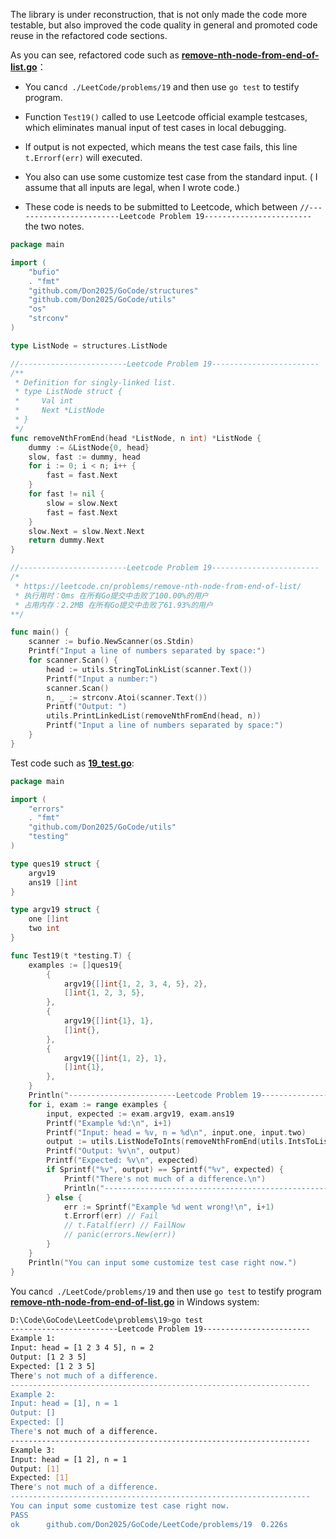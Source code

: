 The library is under reconstruction, that is not only made the code more testable, but also improved the code quality in general and promoted code reuse in the refactored code sections.

As you can see, refactored code such as [**remove-nth-node-from-end-of-list.go**](https://github.com/Don2025/GoCode/blob/master/LeetCode/problems/19/remove-nth-node-from-end-of-list.go)：

- You can`cd ./LeetCode/problems/19` and then use `go test` to testify program.
- Function `Test19()` called to use Leetcode official example testcases, which eliminates manual input of test cases in local debugging.

- If output is not expected, which means the test case fails, this line `t.Errorf(err)` will executed.
- You also can use some customize test case from the standard input. ( I assume that all inputs are legal, when I wrote code.)
- These code is needs to be submitted to Leetcode, which between `//------------------------Leetcode Problem 19------------------------` the two notes.

```go
package main

import (
	"bufio"
	. "fmt"
	"github.com/Don2025/GoCode/structures"
	"github.com/Don2025/GoCode/utils"
	"os"
	"strconv"
)

type ListNode = structures.ListNode

//------------------------Leetcode Problem 19------------------------
/**
 * Definition for singly-linked list.
 * type ListNode struct {
 *     Val int
 *     Next *ListNode
 * }
 */
func removeNthFromEnd(head *ListNode, n int) *ListNode {
	dummy := &ListNode{0, head}
	slow, fast := dummy, head
	for i := 0; i < n; i++ {
		fast = fast.Next
	}
	for fast != nil {
		slow = slow.Next
		fast = fast.Next
	}
	slow.Next = slow.Next.Next
	return dummy.Next
}

//------------------------Leetcode Problem 19------------------------
/*
 * https://leetcode.cn/problems/remove-nth-node-from-end-of-list/
 * 执行用时：0ms 在所有Go提交中击败了100.00%的用户
 * 占用内存：2.2MB 在所有Go提交中击败了61.93%的用户
**/

func main() {
	scanner := bufio.NewScanner(os.Stdin)
	Printf("Input a line of numbers separated by space:")
	for scanner.Scan() {
		head := utils.StringToLinkList(scanner.Text())
		Printf("Input a number:")
		scanner.Scan()
		n, _ := strconv.Atoi(scanner.Text())
		Printf("Output: ")
		utils.PrintLinkedList(removeNthFromEnd(head, n))
		Printf("Input a line of numbers separated by space:")
	}
}
```

Test code such as [**19_test.go**](https://github.com/Don2025/GoCode/blob/master/LeetCode/problems/19/19_test.go):

```go
package main

import (
	"errors"
	. "fmt"
	"github.com/Don2025/GoCode/utils"
	"testing"
)

type ques19 struct {
	argv19
	ans19 []int
}

type argv19 struct {
	one []int
	two int
}

func Test19(t *testing.T) {
	examples := []ques19{
		{
			argv19{[]int{1, 2, 3, 4, 5}, 2},
			[]int{1, 2, 3, 5},
		},
		{
			argv19{[]int{1}, 1},
			[]int{},
		},
		{
			argv19{[]int{1, 2}, 1},
			[]int{1},
		},
	}
	Println("------------------------Leetcode Problem 19------------------------")
	for i, exam := range examples {
		input, expected := exam.argv19, exam.ans19
		Printf("Example %d:\n", i+1)
		Printf("Input: head = %v, n = %d\n", input.one, input.two)
		output := utils.ListNodeToInts(removeNthFromEnd(utils.IntsToListNode(input.one), input.two))
		Printf("Output: %v\n", output)
		Printf("Expected: %v\n", expected)
		if Sprintf("%v", output) == Sprintf("%v", expected) {
			Printf("There's not much of a difference.\n")
			Println("-------------------------------------------------------------------")
		} else {
			err := Sprintf("Example %d went wrong!\n", i+1)
			t.Errorf(err) // Fail
			// t.Fatalf(err) // FailNow
			// panic(errors.New(err))
		}
	}
	Println("You can input some customize test case right now.")
}
```

You can`cd ./LeetCode/problems/19` and then use `go test` to testify program [**remove-nth-node-from-end-of-list.go**](https://github.com/Don2025/GoCode/blob/master/LeetCode/problems/19/remove-nth-node-from-end-of-list.go) in Windows system:

```bash
D:\Code\GoCode\LeetCode\problems\19>go test
------------------------Leetcode Problem 19------------------------
Example 1:
Input: head = [1 2 3 4 5], n = 2
Output: [1 2 3 5]
Expected: [1 2 3 5]
There's not much of a difference.
-------------------------------------------------------------------
Example 2:
Input: head = [1], n = 1
Output: []
Expected: []
There's not much of a difference.
-------------------------------------------------------------------
Example 3:
Input: head = [1 2], n = 1
Output: [1]
Expected: [1]
There's not much of a difference.
-------------------------------------------------------------------
You can input some customize test case right now.
PASS
ok      github.com/Don2025/GoCode/LeetCode/problems/19  0.226s
```

